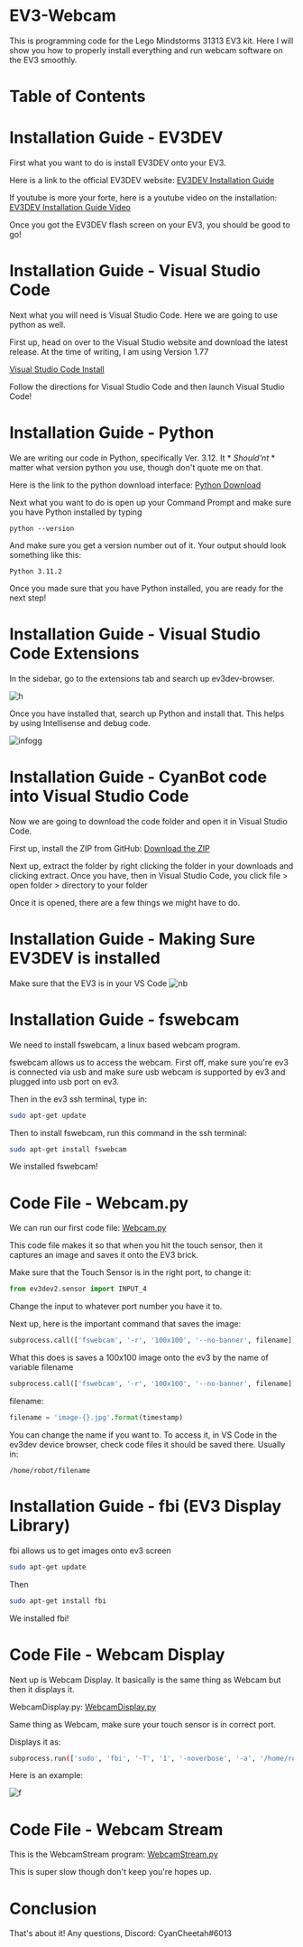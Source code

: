 # EV3-Webcam

This is programming code for the Lego Mindstorms 31313 EV3 kit. Here I will show you how to properly install everything and run webcam software on the EV3 smoothly.

# Table of Contents

# Installation Guide - EV3DEV

First what you want to do is install EV3DEV onto your EV3. 

Here is a link to the official EV3DEV website:
[EV3DEV Installation Guide](https://www.ev3dev.org/docs/getting-started/)

If youtube is more your forte, here is a youtube video on the installation:
[EV3DEV Installation Guide Video](https://www.youtube.com/watch?v=ogLzfo4aYvg&ab_channel=BrandonJacobson)

Once you got the EV3DEV flash screen on your EV3, you should be good to go!

# Installation Guide - Visual Studio Code

Next what you will need is Visual Studio Code. Here we are going to use python as well.

First up, head on over to the Visual Studio website and download the latest release. At the time of writing, I am using Version 1.77

[Visual Studio Code Install](https://code.visualstudio.com/download)

Follow the directions for Visual Studio Code and then launch Visual Studio Code!

# Installation Guide - Python

We are writing our code in Python, specifically Ver. 3.12. It * *Should'nt* * matter what version python you use, though don't quote me on that.

Here is the link to the python download interface:
[Python Download](https://www.python.org/downloads/)

Next what you want to do is open up your Command Prompt and make sure you have Python installed by typing

```
python --version
```

And make sure you get a version number out of it. Your output should look something like this:

```
Python 3.11.2
```

Once you made sure that you have Python installed, you are ready for the next step!

# Installation Guide - Visual Studio Code Extensions

In the sidebar, go to the extensions tab and search up ev3dev-browser. 

![h](https://user-images.githubusercontent.com/91763642/229658655-f3eb5ec4-963e-4894-b44e-38362e8bc897.png)


Once you have installed that, search up Python and install that. This helps by using Intellisense and debug code.

![infogg](https://user-images.githubusercontent.com/91763642/229658672-66ac76cb-9257-44ec-8e47-ddcf9289c1b7.png)


# Installation Guide - CyanBot code into Visual Studio Code

Now we are going to download the code folder and open it in Visual Studio Code.

First up, install the ZIP from GitHub: [Download the ZIP](https://github.com/CyanCheetah/EV3-Webcam/releases/tag/v1.0.0)

Next up, extract the folder by right clicking the folder in your downloads and clicking extract. Once you have, then in Visual Studio Code, you click file > open folder > directory to your folder

Once it is opened, there are a few things we might have to do. 

# Installation Guide - Making Sure EV3DEV is installed

Make sure that the EV3 is in your VS Code
![nb](https://user-images.githubusercontent.com/91763642/229658842-dce1d6a5-a68b-4aa2-8657-b2daef63f635.png)

# Installation Guide - fswebcam

We need to install fswebcam, a linux based webcam program.

fswebcam allows us to access the webcam. First off, make sure you're ev3 is connected via usb and make sure usb webcam is supported by ev3 and plugged into usb port on ev3.

Then in the ev3 ssh terminal, type in:
```bash
sudo apt-get update
```
Then to install fswebcam, run this command in the ssh terminal:
```bash
sudo apt-get install fswebcam
```

We installed fswebcam!

# Code File - Webcam.py

We can run our first code file: [Webcam.py](https://github.com/CyanCheetah/EV3-Webcam/blob/ev3/ev3/tests/code/Webcam.py)

This code file makes it so that when you hit the touch sensor, then it captures an image and saves it onto the EV3 brick.

Make sure that the Touch Sensor is in the right port, to change it:

```python
from ev3dev2.sensor import INPUT_4
```
Change the input to whatever port number you have it to.

Next up, here is the important command that saves the image:
```python
subprocess.call(['fswebcam', '-r', '100x100', '--no-banner', filename])
```
What this does is saves a 100x100 image onto the ev3 by the name of variable filename

```python
subprocess.call(['fswebcam', '-r', '100x100', '--no-banner', filename])
```
filename:
```python
filename = 'image-{}.jpg'.format(timestamp)
```
You can change the name if you want to. To access it, in VS Code in the ev3dev device browser, check code files it should be saved there.
Usually in:
```
/home/robot/filename
```

# Installation Guide - fbi (EV3 Display Library)

fbi allows us to get images onto ev3 screen

```bash
sudo apt-get update
```

Then

```bash
sudo apt-get install fbi
```

We installed fbi!

# Code File - Webcam Display

Next up is Webcam Display. It basically is the same thing as Webcam but then it displays it. 

WebcamDisplay.py: 
[WebcamDisplay.py](https://github.com/CyanCheetah/EV3-Webcam/blob/ev3/ev3/tests/code/WebcamDisplay.py)

Same thing as Webcam, make sure your touch sensor is in correct port. 

Displays it as:
```bash
subprocess.run(['sudo', 'fbi', '-T', '1', '-noverbose', '-a', '/home/robot/image.bmp'])
```

Here is an example:

![f](https://user-images.githubusercontent.com/91763642/229664976-d3550151-50e8-47a4-aae4-75448fb8a11c.png)


# Code File - Webcam Stream

This is the WebcamStream program: [WebcamStream.py](https://github.com/CyanCheetah/EV3-Webcam/blob/ev3/ev3/tests/code/WebcamStream.py)

This is super slow though don't keep you're hopes up.

# Conclusion

That's about it! Any questions, Discord: CyanCheetah#6013


